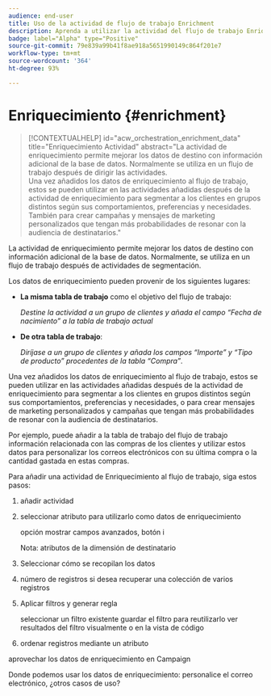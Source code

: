 ```yaml
---
audience: end-user
title: Uso de la actividad de flujo de trabajo Enrichment
description: Aprenda a utilizar la actividad del flujo de trabajo Enriquecimiento
badge: label="Alpha" type="Positive"
source-git-commit: 79e839a99b41f8ae918a5651990149c864f201e7
workflow-type: tm+mt
source-wordcount: '364'
ht-degree: 93%

---
```



# Enriquecimiento {#enrichment}

>[!CONTEXTUALHELP]
>id="acw_orchestration_enrichment_data"
>title="Enriquecimiento Actividad"
>abstract="La actividad de enriquecimiento permite mejorar los datos de destino con información adicional de la base de datos. Normalmente se utiliza en un flujo de trabajo después de dirigir las actividades.<br/>Una vez añadidos los datos de enriquecimiento al flujo de trabajo, estos se pueden utilizar en las actividades añadidas después de la actividad de enriquecimiento para segmentar a los clientes en grupos distintos según sus comportamientos, preferencias y necesidades. También para crear campañas y mensajes de marketing personalizados que tengan más probabilidades de resonar con la audiencia de destinatarios."

La actividad de enriquecimiento permite mejorar los datos de destino con información adicional de la base de datos. Normalmente, se utiliza en un flujo de trabajo después de actividades de segmentación.

Los datos de enriquecimiento pueden provenir de los siguientes lugares:

* **La misma tabla de trabajo** como el objetivo del flujo de trabajo:

   *Destine la actividad a un grupo de clientes y añada el campo “Fecha de nacimiento” a la tabla de trabajo actual*

* **De otra tabla de trabajo**:

   *Diríjase a un grupo de clientes y añada los campos “Importe” y “Tipo de producto” procedentes de la tabla “Compra”*.

Una vez añadidos los datos de enriquecimiento al flujo de trabajo, estos se pueden utilizar en las actividades añadidas después de la actividad de enriquecimiento para segmentar a los clientes en grupos distintos según sus comportamientos, preferencias y necesidades, o para crear mensajes de marketing personalizados y campañas que tengan más probabilidades de resonar con la audiencia de destinatarios.

Por ejemplo, puede añadir a la tabla de trabajo del flujo de trabajo información relacionada con las compras de los clientes y utilizar estos datos para personalizar los correos electrónicos con su última compra o la cantidad gastada en estas compras.

Para añadir una actividad de Enriquecimiento al flujo de trabajo, siga estos pasos:

1. añadir actividad
1. seleccionar atributo para utilizarlo como datos de enriquecimiento

   opción mostrar campos avanzados,
botón i

   Nota: atributos de la dimensión de destinatario

1. Seleccionar cómo se recopilan los datos
1. número de registros si desea recuperar una colección de varios registros
1. Aplicar filtros y generar regla

   seleccionar un filtro existente
guardar el filtro para reutilizarlo
ver resultados del filtro visualmente o en la vista de código

1. ordenar registros mediante un atributo

aprovechar los datos de enriquecimiento en Campaign

Donde podemos usar los datos de enriquecimiento: personalice el correo electrónico, ¿otros casos de uso?

